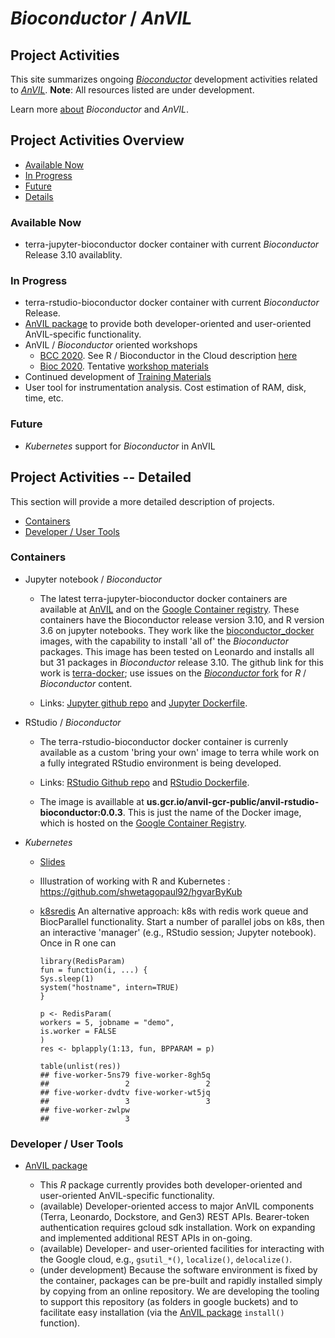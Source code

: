 # _Bioconductor_ / _AnVIL_

## Project Activities

This site summarizes ongoing [_Bioconductor_][] development activities
related to [_AnVIL_][]. **Note**: All resources listed are under
development.

Learn more [about][] _Bioconductor_ and _AnVIL_.


## Project Activities Overview

- [Available Now](#now)
- [In Progress](#inprogress)
- [Future](#future)
- [Details](#details)

<a name="now"></a>
### Available Now

- terra-jupyter-bioconductor docker container with current _Bioconductor_
  Release 3.10 availablity.

<a name="inprogress"></a>
### In Progress

- terra-rstudio-bioconductor docker container with current _Bioconductor_
  Release.
- [AnVIL package][] to provide both developer-oriented and user-oriented
  AnVIL-specific functionality.
- AnVIL / _Bioconductor_ oriented workshops
  - [BCC 2020][]. See R / Bioconductor in the Cloud description [here][]
  - [Bioc 2020][]. Tentative [workshop materials][]
- Continued development of [Training Materials][]
- User tool for instrumentation analysis. Cost estimation of RAM, disk, time,
  etc.


<a name="future"></a>
### Future

- _Kubernetes_ support for _Bioconductor_ in AnVIL



<a name="details"></a>
## Project Activities --  Detailed

This section will provide a more detailed description of projects.

- [Containers](#containers)
- [Developer / User Tools](#tools)

<a name="containers"></a>
### Containers

- Jupyter notebook / _Bioconductor_

  - The latest terra-jupyter-bioconductor docker containers
  are available at [AnVIL][] and on the [Google Container
  registry][gcr].  These containers have the Bioconductor release
  version 3.10, and R version 3.6 on jupyter notebooks. They work like
  the [bioconductor_docker][] images, with the capability to install 'all
  of' the _Bioconductor_ packages.  This image has been tested on
  Leonardo and installs all but 31 packages in _Bioconductor_ release
  3.10. The github link for this work is [terra-docker][]; use issues
  on the [_Bioconductor_ fork][bioconductor-terra-docker] for _R_ /
  _Bioconductor_ content.
 
  - Links: [Jupyter github repo][] and [Jupyter Dockerfile][].

- RStudio / _Bioconductor_

  - The terra-rstudio-bioconductor docker container is currenly available as a
  custom 'bring your own' image to terra while work on a fully integrated
  RStudio environment is being developed.
  
  - Links: [RStudio Github repo][] and [RStudio Dockerfile][].
  
  - The image is availlable at
    **us.gcr.io/anvil-gcr-public/anvil-rstudio-bioconductor:0.0.3**. This
    is just the name of the Docker image, which is hosted on the
    [Google Container Registry][].

- _Kubernetes_

  - [Slides](https://docs.google.com/presentation/d/1Y7g_6X8I6DPaNK84EzWNo1wVpfAwdORGt6kcgcPYOV4/edit?usp=sharing)
  - Illustration of working with R and Kubernetes : https://github.com/shwetagopaul92/hgvarByKub
  - [k8sredis][] An alternative approach: k8s with redis work queue and
  BiocParallel functionality. Start a number of parallel jobs on k8s,
  then an interactive 'manager' (e.g., RStudio session; Jupyter
  notebook).  Once in R one can

    ```
    library(RedisParam)
    fun = function(i, ...) {
	Sys.sleep(1)
	system("hostname", intern=TRUE)
    }

    p <- RedisParam(
	workers = 5, jobname = "demo",
	is.worker = FALSE
    )
    res <- bplapply(1:13, fun, BPPARAM = p)

    table(unlist(res))
    ## five-worker-5ns79 five-worker-8gh5q
    ##                 2                 2
    ## five-worker-dvdtv five-worker-wt5jq
    ##                 3                 3
    ## five-worker-zwlpw
    ##                 3
    ```

<a name="tools"></a>
### Developer / User Tools

- [AnVIL package][]

  - This _R_ package currently provides both developer-oriented and
  user-oriented AnVIL-specific functionality.
  - (available) Developer-oriented access to major AnVIL components
  (Terra, Leonardo, Dockstore, and Gen3) REST APIs. Bearer-token
  authentication requires gcloud sdk installation. Work on expanding
  and implemented additional REST APIs in on-going.
  - (available) Developer- and user-oriented facilities for interacting with the
    Google cloud, e.g., `gsutil_*()`, `localize()`, `delocalize()`.
  - (under development) Because the software environment is fixed by the
  container, packages can be pre-built and rapidly installed simply by copying
  from an online repository. We are developing the tooling to support this
  repository (as folders in google buckets) and to facilitate easy installation
  (via the [AnVIL package][] `install()` function).


[_Bioconductor_]: https://bioconductor.org
[_AnVIL_]: https://www.genome.gov/27569268/genomic-analysis-visualization-and-informatics-labspace-anvil/
[about]: about
[AnVIL package]: https://github.com/Bioconductor/AnVIL
[Training Materials]: training
[AnVIL]: https://anvil.terra.app
[gcr]: https://console.cloud.google.com/gcr/images/broad-dsp-gcr-public/US/terra-jupyter-bioconductor
[bioconductor_docker]: https://github.com/Bioconductor/bioconductor_docker
[terra-docker]: https://github.com/DataBiosphere/terra-docker/tree/master/terra-jupyter-bioconductor
[bioconductor-terra-docker]: https://github.com/Bioconductor/terra-docker
[k8sredis]: https://github.com/Bioconductor/k8sredis
[BCC 2020]: https://bcc2020.github.io/
[here]: https://bcc2020.github.io/training/
[Bioc 2020]: http://bioc2020.bioconductor.org/
[workshop materials]: https://github.com/waldronlab/AnVILWorkshop
[Jupyter github repo]: https://github.com/DataBiosphere/terra-docker/tree/master/terra-jupyter-bioconductor
[Jupyter Dockerfile]: https://github.com/DataBiosphere/terra-docker/blob/master/terra-jupyter-bioconductor/Dockerfile
[RStudio Github repo]: https://github.com/anvilproject/anvil-docker
[RStudio Dockerfile]: https://github.com/anvilproject/anvil-docker/blob/master/anvil-rstudio-bioconductor/Dockerfile
[Google Container Registry]: https://cloud.google.com/container-registry/docs/pushing-and-pulling

